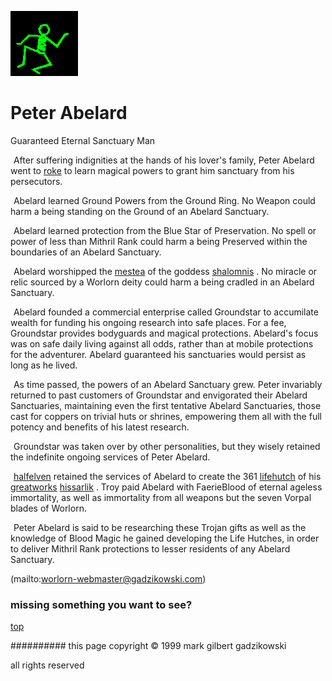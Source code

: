 ![dancer](assets/dancer.gif)

# Peter Abelard



 Guaranteed Eternal Sanctuary Man

![xparent](assets/xparent.gif)  After suffering indignities at the hands of his lover's family, Peter Abelard went to  [roke](roke.md)  to learn magical powers to grant him sanctuary from his persecutors. 


 ![xparent](assets/xparent.gif)  Abelard learned Ground Powers from the Ground Ring. No Weapon could harm a being standing on the Ground of an Abelard Sanctuary. 

 ![xparent](assets/xparent.gif)  Abelard learned protection from the Blue Star of Preservation. No spell or power of less than Mithril Rank could harm a being Preserved within the boundaries of an Abelard Sanctuary. 

 ![xparent](assets/xparent.gif)  Abelard worshipped the  [mestea](mestea.md)  of the goddess  [shalomnis](shalomnis.md) . No miracle or relic sourced by a Worlorn deity could harm a being cradled in an Abelard Sanctuary. 


 ![xparent](assets/xparent.gif)  Abelard founded a commercial enterprise called Groundstar to accumilate wealth for funding his ongoing research into safe places. For a fee, Groundstar provides bodyguards and magical protections. Abelard's focus was on safe daily living against all odds, rather than at mobile protections for the adventurer. Abelard guaranteed his sanctuaries would persist as long as he lived. 

 ![xparent](assets/xparent.gif)  As time passed, the powers of an Abelard Sanctuary grew. Peter invariably returned to past customers of Groundstar and envigorated their Abelard Sanctuaries, maintaining even the first tentative Abelard Sanctuaries, those cast for coppers on trivial huts or shrines, empowering them all with the full potency and benefits of his latest research. 

 ![xparent](assets/xparent.gif)  Groundstar was taken over by other personalities, but they wisely retained the indefinite ongoing services of Peter Abelard. 


 ![xparent](assets/xparent.gif)   [halfelven](halfelven.md)  retained the services of Abelard to create the 361  [lifehutch](lifehutch.md)  of his  [greatworks](greatworks.md)   [hissarlik](hissarlik.md) . Troy paid Abelard with FaerieBlood of eternal ageless immortality, as well as immortality from all weapons but the seven Vorpal blades of Worlorn. 

 ![xparent](assets/xparent.gif)  Peter Abelard is said to be researching these Trojan gifts as well as the knowledge of Blood Magic he gained developing the Life Hutches, in order to deliver Mithril Rank protections to lesser residents of any Abelard Sanctuary. 



 (mailto:worlorn-webmaster@gadzikowski.com) 

 
### missing something you want to see?



 [top](#top) 

 
########## this page copyright © 1999 mark gilbert gadzikowski

 all rights reserved